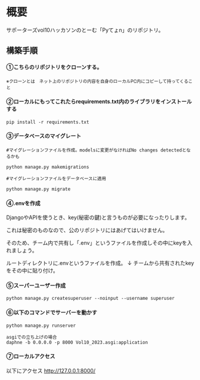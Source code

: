 # 概要
サポーターズvol10ハッカソンのとーむ「Pyてょn」のリポジトリ。

## 構築手順
#### ①こちらのリポジトリをクローンする。

<small>※クローンとは　ネット上のリポジトリの内容を自身のローカルPC内にコピーして持ってくること</small>

#### ②ローカルにもってこれたらrequirements.txt内のライブラリをインストールする

```
pip install -r requirements.txt
```

#### ③データベースのマイグレート
```
#マイグレーションファイルを作成。modelsに変更がなければNo changes detectedとなるかも

python manage.py makemigrations
```

```
#マイグレーションファイルをデータベースに適用

python manage.py migrate
```

#### ④.envを作成
DjangoやAPIを使うとき、key(秘密の鍵)と言うものが必要になったりします。

これは秘密のものなので、公のリポジトリにはあげてはいけません。

そのため、チーム内で共有し「.env」というファイルを作成しその中にkeyを入れましょう。

ルートディレクトリに.envというファイルを作成。
↓
チームから共有されたkeyをその中に貼り付け。


#### ⑤スーパーユーザー作成
```
python manage.py createsuperuser --noinput --username superuser
```

#### ⑥以下のコマンドでサーバーを動かす
```
python manage.py runserver
```

```
asgiでの立ち上げの場合
daphne -b 0.0.0.0 -p 8000 Vol10_2023.asgi:application
```


#### ⑦ローカルアクセス
以下にアクセス
http://127.0.0.1:8000/
